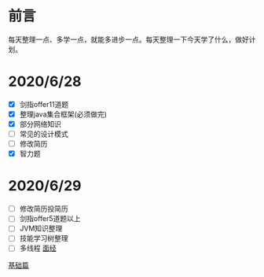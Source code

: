 # 前言
每天整理一点、多学一点，就能多进步一点。每天整理一下今天学了什么，做好计划。

# 2020/6/28

- [X] 剑指offer11道题
- [x] 整理java集合框架(必须做完)
- [X] 部分网络知识
- [ ] 常见的设计模式
- [ ] 修改简历
- [x] 智力题

# 2020/6/29

- [ ] 修改简历投简历
- [ ] 剑指offer5道题以上
- [ ] JVM知识整理
- [ ] 技能学习树整理 
- [ ] 多线程
[面经](https://www.nowcoder.com/discuss/125248?type=2&order=3&pos=21&page=1)

[基础篇](https://mp.weixin.qq.com/s/ttKI82_CQdMmxoBw8TS92g)